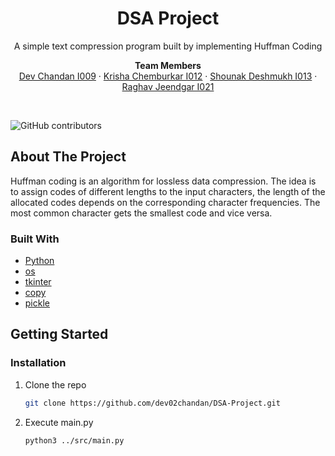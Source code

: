 
<div id="top"></div>



<h1 align="center">DSA Project</h1>

  <p align="center">
    A simple text compression program built by implementing Huffman Coding
    <br />
  </p>
  <p align="center">
<strong>Team Members</strong>
    <br />
    <a href="https://github.com/dev02chandan">Dev Chandan I009</a>
    ·
    <a href="https://github.com/krishachemburkar">Krisha Chemburkar I012</a>
    ·
    <a href="https://github.com/ShounakDeshmukh">Shounak Deshmukh I013</a>
    ·
    <a href="https://github.com/raghavjeendgar">Raghav Jeendgar I021</a>
  </p>
</div>
<br>

 ![GitHub contributors](https://img.shields.io/github/contributors/dev02chandan/DSA-Project?style=for-the-badge)
 


## About The Project

Huffman coding is an algorithm for lossless data compression. The idea is to assign codes of different lengths to the input characters, the length of the allocated codes depends on the corresponding character frequencies. The most common character gets the smallest code and vice versa.



### Built With

* [Python](https://www.python.org)
* [os](https://docs.python.org/3/library/os.html)
* [tkinter](https://docs.python.org/3/library/tkinter.html)
* [copy](https://docs.python.org/3/library/copy.html)
* [pickle](https://docs.python.org/3/library/pickle.html#:~:text=“Pickling”%20is%20the%20process%20whereby,back%20into%20an%20object%20hierarchy.)





## Getting Started


### Installation

1. Clone the repo
   ```sh
   git clone https://github.com/dev02chandan/DSA-Project.git
   ```
2. Execute main.py
   ```sh
   python3 ../src/main.py
   ```













